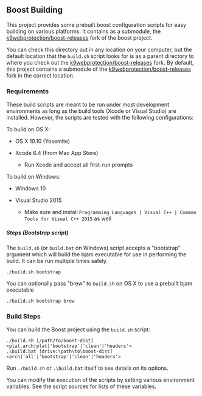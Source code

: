 ## Boost Building ##

This project provides some prebuilt boost configuration scripts for easy building on various platforms.  It contains as a submodule, the [k9webprotection/boost-releases][boost-releases] fork of the boost project.  

You can check this directory out in any location on your computer, but the default location that the `build.sh` script looks for is as a parent directory to where you check out the [k9webprotection/boost-releases][boost-releases] fork.  By default, this project contains a submodule of the [k9webprotection/boost-releases][boost-releases] fork in the correct location.

[boost-releases]: https://github.com/k9webprotection/boost-releases

### Requirements ###

These build scripts are meant to be run under most development environments as long as the build tools (Xcode or Visual Studio) are installed.  However, the scripts are tested with the following configurations:

To build on OS X:

 * OS X 10.10 (Yosemite)
 
 * Xcode 6.4 (From Mac App Store)
     * Run Xcode and accept all first-run prompts

To build on Windows:

 * Windows 10
 
 * Visual Studio 2015
     * Make sure and install `Programming Languages | Visual C++ | Common Tools for Visual C++ 2015` as well

##### Steps (Bootstrap script) #####

The `build.sh` (or `build.bat` on Windows) script accepts a "bootstrap" argument which will build the bjam executable for use in performing the build.  It can be run multiple times safely.

    ./build.sh bootstrap

You can optionally pass "brew" to `build.sh` on OS X to use a prebuilt bjam executable

    ./build.sh bootstrap brew


### Build Steps ###

You can build the Boost project using the `build.sh` script:

    ./build.sh [/path/to/boost-dist] <plat.arch|plat|'bootstrap'|'clean'|'headers'>
    .\build.bat [drive:\path\to\boost-dist] <arch|'all'|'bootstrap'|'clean'|'headers'>

Run `./build.sh` or `.\build.bat` itself to see details on its options.

You can modify the execution of the scripts by setting various environment variables.  See the script sources for lists of these variables.

